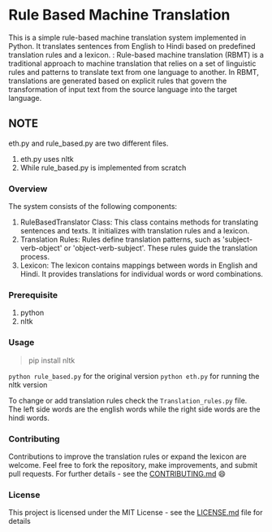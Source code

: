 # Rule Based Machine Translation
This is a simple rule-based machine translation system implemented in Python. It translates sentences from English to Hindi based on predefined translation rules and a lexicon.  : Rule-based machine translation (RBMT) is a traditional approach to machine translation that relies on a set of linguistic rules and patterns to translate text from one language to another. In RBMT, translations are generated based on explicit rules that govern the transformation of input text from the source language into the target language.

## NOTE
eth.py and rule_based.py are two different files.  
1. eth.py uses nltk
1. While rule_based.py is implemented from scratch  

### Overview
The system consists of the following components:

1. RuleBasedTranslator Class: This class contains methods for translating sentences and texts. It initializes with translation rules and a lexicon.
1. Translation Rules: Rules define translation patterns, such as 'subject-verb-object' or 'object-verb-subject'. These rules guide the translation process.
1. Lexicon: The lexicon contains mappings between words in English and Hindi. It provides translations for individual words or word combinations.

### Prerequisite 
1. python
1. nltk

### Usage 
> pip install nltk

`python rule_based.py` for the original version
`python eth.py` for running the nltk version 
 
To change or add translation rules check the `Translation_rules.py` file.  
The left side words are the english words while the right side words are the hindi words.

### Contributing
Contributions to improve the translation rules or expand the lexicon are welcome. Feel free to fork the repository, make improvements, and submit pull requests. For further details - see the [CONTRIBUTING.md](CONTRIBUTING.md) 😄

### License
This project is licensed under the MIT License - see the [LICENSE.md](LICENSE.md) file for details

